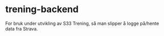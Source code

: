 # trening-backend

For bruk under utvikling av S33 Trening, så man slipper å logge på/hente data fra Strava.
